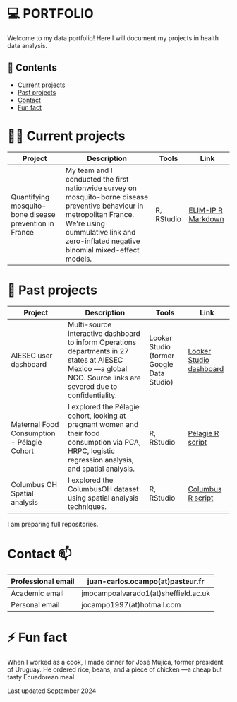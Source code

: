 # :computer: PORTFOLIO
Welcome to my data portfolio! Here I will document my projects in health data analysis.

## :briefcase: Contents
- [Current projects](#currrent-projects)
- [Past projects](#past-projects)
- [Contact](#contact)
- [Fun fact](#fun-fact)

# :man_technologist: Current projects

| Project | Description | Tools | Link |
|---|---|---|---|
| Quantifying mosquito-bone disease prevention in France | My team and I conducted the first nationwide survey on mosquito-borne disease preventive behaviour in metropolitan France. We're using cummulative link and zero-inflated negative binomial mixed-effect models. | R, RStudio | [ELIM-IP R Markdown](https://drive.google.com/file/d/1jLJKWd6LvzgPBUYMFRyhX8wNjfarqM5n/view?usp=drive_link) |

# 🔭 Past projects

| Project | Description | Tools | Link |
|---|---|---|---|
| AIESEC user dashboard | Multi-source interactive dashboard to inform Operations departments in 27 states at AIESEC Mexico —a global NGO. Source links are severed due to confidentiality. | Looker Studio (former Google Data Studio) | [Looker Studio dashboard](https://lookerstudio.google.com/s/lv4_NVGgpaE)|
| Maternal Food Consumption - Pélagie Cohort | I explored the Pélagie cohort, looking at pregnant women and their food consumption via PCA, HRPC, logistic regression analysis, and spatial analysis. | R, RStudio | [Pélagie R script](https://drive.google.com/file/d/1n-QfzRHYzvz6knLk0YQ3oKBdQTKulL8g/view?usp=drive_link)|
| Columbus OH Spatial analysis | I explored the ColumbusOH dataset using spatial analysis techniques. | R, RStudio | [Columbus R script](https://drive.google.com/file/d/1yOd8b_SwdeCeB8sNT8uxPFQ67ySE4Uwx/view?usp=drive_link)|

I am preparing full repositories.

# Contact 📫

| Professional email | juan-carlos.ocampo(at)pasteur.fr | 
|---|---|
| Academic email | jmocampoalvarado1(at)sheffield.ac.uk |
| Personal email | jocampo1997(at)hotmail.com |


# ⚡ Fun fact
When I worked as a cook, I made dinner for José Mujica, former president of Uruguay. He ordered rice, beans, and a piece of chicken —a cheap but tasty Ecuadorean meal.

Last updated September 2024
<!--

# Ask me about 💬 
- Psychometric analysis: reliability analysis (Cronbach's  item response theory, principal components analysis, exploratory factor analysis, confirmatory factor analysis via PLS-SEM or CB-SEM

**jcoa05/jcoa05** is a ✨ _special_ ✨ repository because its `README.md` (this file) appears on your GitHub profile.

Here are some ideas to get you started:

- 🔭 I’m currently working on ...
- 🌱 I’m currently learning ...
- 👯 I’m looking to collaborate on ...
- 🤔 I’m looking for help with ...
- 💬 Ask me about ...
- 📫 How to reach me: ...
- 😄 Pronouns: ...
- ⚡ Fun fact: ...
-->
